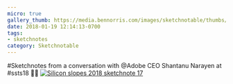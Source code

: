 ```yaml
---
micro: true
gallery_thumb: https://media.bennorris.com/images/sketchnotable/thumbs/silicon-slopes-2018-sketchnote-17.jpg
date: 2018-01-19 12:14:13-0700
tags:
- sketchnotes
category: Sketchnotable
---
```


#Sketchnotes from a conversation with @Adobe CEO Shantanu Narayen at #ssts18 ✍🏼 [![Silicon slopes 2018 sketchnote 17](https://media.bennorris.com/images/sketchnotable/silicon-slopes-2018/silicon-slopes-2018-sketchnote-17.jpg)](https://media.bennorris.com/images/sketchnotable/silicon-slopes-2018/silicon-slopes-2018-sketchnote-17.jpg)